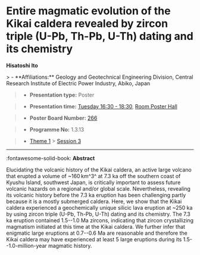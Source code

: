# Entire magmatic evolution of the Kikai caldera revealed by zircon triple (U-Pb, Th-Pb, U-Th) dating and its chemistry

**Hisatoshi Ito**

<!-- more -->> - **Affiliations:** Geology and Geotechnical Engineering Division, Central Research Institute of Electric Power Industry, Abiko, Japan

> - **Presentation type:** Poster

> - **Presentation time:** [Tuesday 16:30 - 18:30](../sessions_comparison.md#__tabbed_2_6), [Room Poster Hall](../maps_venue.md#__tabbed_1_1)

> - **Poster Board Number:** [266](../map_poster_boards.md#tuesday)

> - **Programme No:** 1.3.13

> - [Theme 1](../theme1.md) > [Session 3](../sessions/session-1-3.md)

--- 

:fontawesome-solid-book: **Abstract**

Elucidating the volcanic history of the Kikai caldera, an active large volcano that erupted a volume of ~160 km^3^ at 7.3 ka off the southern coast of Kyushu Island, southwest Japan, is critically important to assess future volcanic hazards on a regional and/or global scale. Nevertheless, revealing its volcanic history before the 7.3 ka eruption has been challenging partly because it is a mostly submerged caldera. Here, we show that the Kikai caldera experienced a geochemically unique silicic lava eruption at ~250 ka by using zircon triple (U-Pb, Th-Pb, U-Th) dating and its chemistry. The 7.3 ka eruption contained 1.5--1.0 Ma zircons, indicating that zircon crystallizing magmatism initiated at this time at the Kikai caldera. We further infer that enigmatic large eruptions at 0.7--0.6 Ma are reasonable and therefore the Kikai caldera may have experienced at least 5 large eruptions during its 1.5--1.0-million-year magmatic history.

